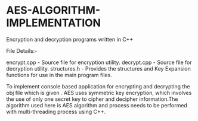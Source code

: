 # AES-ALGORITHM-IMPLEMENTATION
Encryption and decryption programs written in C++

File Details:-


encrypt.cpp - Source file for encryption utility.
decrypt.cpp - Source file for decryption utility.
structures.h - Provides the structures and Key Expansion functions for use in the main program files.

To implement console based application for encrypting and decrypting the obj file which is given . AES uses symmetric key encryption, which involves the use of only one secret key to cipher and decipher information.The algorithm used here is AES algorithm and process needs to be performed with multi-threading process using C++.
